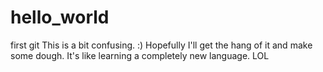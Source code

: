 # hello_world
first git 
This is a bit confusing. :) Hopefully I'll get the hang of it and make some dough.
It's like learning a completely new language. LOL
